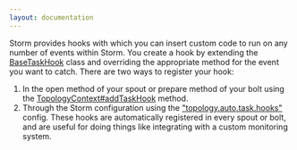 ```yaml
---
layout: documentation
---
```

Storm provides hooks with which you can insert custom code to run on any number of events within Storm. You create a hook by extending the [BaseTaskHook](javadocs/backtype/storm/hooks/BaseTaskHook.html) class and overriding the appropriate method for the event you want to catch. There are two ways to register your hook:

1. In the open method of your spout or prepare method of your bolt using the [TopologyContext#addTaskHook](javadocs/backtype/storm/task/TopologyContext.html) method.
2. Through the Storm configuration using the ["topology.auto.task.hooks"](javadocs/backtype/storm/Config.html#TOPOLOGY_AUTO_TASK_HOOKS) config. These hooks are automatically registered in every spout or bolt, and are useful for doing things like integrating with a custom monitoring system.
